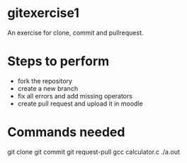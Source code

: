 # gitexercise1
An exercise for clone, commit and pullrequest.

# Steps to perform
 - fork the repository
 - create a new branch
 - fix all errors and add missing operators
 - create pull request and upload it in moodle

# Commands needed 
  git clone
  git commit
  git request-pull
	gcc calculator.c
	./a.out 
